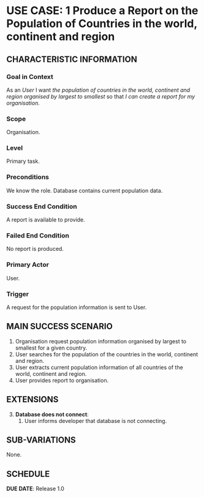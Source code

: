 # USE CASE: 1 Produce a Report on the Population of Countries in the world, continent and region

## CHARACTERISTIC INFORMATION

### Goal in Context

As an *User* I want *the population of countries in the world, continent and region organised by largest to smallest* so that *I can create a report for my organisation.*

### Scope

Organisation.

### Level

Primary task.

### Preconditions

We know the role.  Database contains current population data.

### Success End Condition

A report is available to provide.

### Failed End Condition

No report is produced.

### Primary Actor

User.

### Trigger

A request for the population information is sent to User.

## MAIN SUCCESS SCENARIO

1. Organisation request population information organised by largest to smallest for a given country.
2. User searches for the population of the countries in the world, continent and region.
3. User extracts current population information of all countries of the world, continent and region.
4. User provides report to organisation.

## EXTENSIONS

3. **Database does not connect**:
    1. User informs developer that database is not connecting.

## SUB-VARIATIONS

None.

## SCHEDULE

**DUE DATE**: Release 1.0